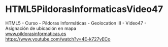 # HTML5PildorasInformaticasVideo47
HTML5 - Curso - Píldoras Informáticas - Geolocation III - Video47 - Asignación de ubicación en mapa
<br />
www.pildorasinformaticas.es
<br />
https://www.youtube.com/watch?v=4E-k727vECo
<br />
